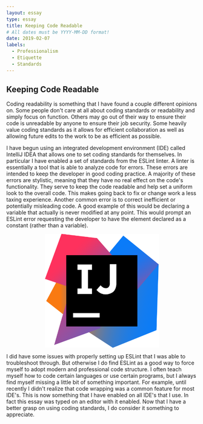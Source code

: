 ```yaml
---
layout: essay
type: essay
title: Keeping Code Readable
# All dates must be YYYY-MM-DD format!
date: 2019-02-07
labels:
  - Professionalism
  - Etiquette
  - Standards
---
```

<h2>Keeping Code Readable</h2>
Coding readability is something that I have found a couple different opinions on. Some people don't care at all about coding standards or readability and simply focus on function. Others may go out of their way to ensure their code is unreadable by anyone to ensure their job security. Some heavily value coding standards as it allows for efficient collaboration as well as allowing future edits to the work to be as efficient as possible.

I have begun using an integrated development environment (IDE) called IntelliJ IDEA that allows one to set coding standards for themselves. In particular I have enabled a set of standards from the ESLint linter. A linter is essentially a tool that is able to analyze code for errors. These errors are intended to keep the developer in good coding practice. A majority of these errors are stylistic, meaning that they have no real effect on the code's functionality. They serve to keep the code readable and help set a uniform look to the overall code. This makes going back to fix or change work a less taxing experience. Another common error is to correct inefficient or potentially misleading code. A good example of this would be declaring a variable that actually is never modified at any point. This would prompt an ESLint error requesting the developer to have the element declared as a constant (rather than a variable).

<img class="ui image" src="/images/intellij.png" style="
  width:300px;
  display: block;
  margin-left: auto;
  margin-right: auto;">
</img>

I did have some issues with properly setting up ESLint that I was able to troubleshoot through. But otherwise I do find ESLint as a good way to force myself to adopt modern and professional code structure. I often teach myself how to code certain languages or use certain programs, but I always find myself missing a little bit of something important. For example, until recently I didn't realize that code wrapping was a common feature for most IDE's. This is now something that I have enabled on all IDE's that I use. In fact this essay was typed on an editor with it enabled. Now that I have a better grasp on using coding standards, I do consider it something to appreciate.
